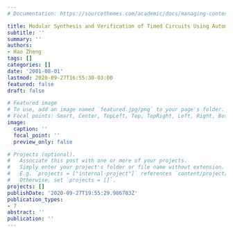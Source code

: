 ```yaml
---
# Documentation: https://sourcethemes.com/academic/docs/managing-content/

title: Modular Synthesis and Verification of Timed Circuits Using Automatic Abstraction
subtitle: ''
summary: ''
authors:
- Hao Zheng
tags: []
categories: []
date: '2001-08-01'
lastmod: 2020-09-27T16:55:30-03:00
featured: false
draft: false

# Featured image
# To use, add an image named `featured.jpg/png` to your page's folder.
# Focal points: Smart, Center, TopLeft, Top, TopRight, Left, Right, BottomLeft, Bottom, BottomRight.
image:
  caption: ''
  focal_point: ''
  preview_only: false

# Projects (optional).
#   Associate this post with one or more of your projects.
#   Simply enter your project's folder or file name without extension.
#   E.g. `projects = ["internal-project"]` references `content/project/deep-learning/index.md`.
#   Otherwise, set `projects = []`.
projects: []
publishDate: '2020-09-27T19:55:29.986783Z'
publication_types:
- 7
abstract: ''
publication: ''
---
```

